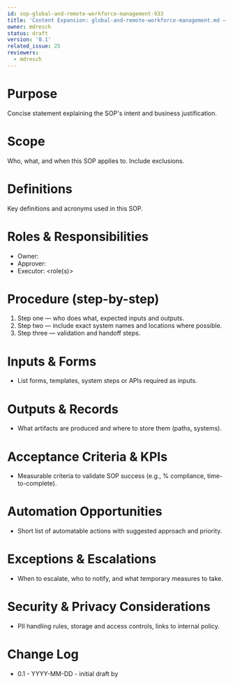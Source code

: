 ```yaml
---
id: sop-global-and-remote-workforce-management-933
title: 'Content Expansion: global-and-remote-workforce-management.md — (suggest owner)'
owner: mdresch
status: draft
version: '0.1'
related_issue: 25
reviewers:
  - mdresch
---
```


# Purpose
Concise statement explaining the SOP's intent and business justification.

# Scope
Who, what, and when this SOP applies to. Include exclusions.

# Definitions
Key definitions and acronyms used in this SOP.

# Roles & Responsibilities
- Owner: <role>
- Approver: <role>
- Executor: <role(s)>

# Procedure (step-by-step)
1. Step one — who does what, expected inputs and outputs.
2. Step two — include exact system names and locations where possible.
3. Step three — validation and handoff steps.

# Inputs & Forms
- List forms, templates, system steps or APIs required as inputs.

# Outputs & Records
- What artifacts are produced and where to store them (paths, systems).

# Acceptance Criteria & KPIs
- Measurable criteria to validate SOP success (e.g., % compliance, time-to-complete).

# Automation Opportunities
- Short list of automatable actions with suggested approach and priority.

# Exceptions & Escalations
- When to escalate, who to notify, and what temporary measures to take.

# Security & Privacy Considerations
- PII handling rules, storage and access controls, links to internal policy.

# Change Log
- 0.1 - YYYY-MM-DD - initial draft by <author>
